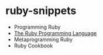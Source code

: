 ruby-snippets
=============

* Programming Ruby
* [The Ruby Programming Language](http://shop.oreilly.com/product/9780596516178.do)
* Metaprogramming Ruby
* Ruby Cookbook
